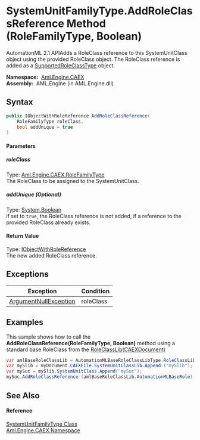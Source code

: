 SystemUnitFamilyType.AddRoleClassReference Method (RoleFamilyType, Boolean)
===========================================================================
AutomationML 2.1 APIAdds a RoleClass reference to this SystemUnitClass object using the provided RoleClass object. The RoleClass reference is added as a [SupportedRoleClassType][1] object.

  **Namespace:**  [Aml.Engine.CAEX][2]  
  **Assembly:**  AML.Engine (in AML.Engine.dll)

Syntax
------

```csharp
public IObjectWithRoleReference AddRoleClassReference(
	RoleFamilyType roleClass,
	bool addUnique = true
)
```

#### Parameters

##### *roleClass*
Type: [Aml.Engine.CAEX.RoleFamilyType][3]  
The RoleClass to be assigned to the SystemUnitClass.

##### *addUnique* (Optional)
Type: [System.Boolean][4]  
 if set to `true`, the RoleClass reference is not added, if a reference to the provided RoleClass already exists.

#### Return Value
Type: [IObjectWithRoleReference][5]  
The new added RoleClass reference.

Exceptions
----------

Exception                  | Condition 
-------------------------- | --------- 
[ArgumentNullException][6] | roleClass 


Examples
--------
 This sample shows how to call the **AddRoleClassReference(RoleFamilyType, Boolean)** method using a standard base RoleClass from the [RoleClassLib(CAEXDocument)][7]
```csharp
var amlBaseRoleClassLib = AutomationMLBaseRoleClassLibType.RoleClassLib (myDocument);
var mySlib = myDocument.CAEXFile.SystemUnitClassLib.Append ("mySlib");
var mySuc = mySlib.SystemUnitClass.Append("mySuc");
mySuc.AddRoleClassReference (amlBaseRoleClassLib.AutomationMLBaseRole);
```


See Also
--------

#### Reference
[SystemUnitFamilyType Class][8]  
[Aml.Engine.CAEX Namespace][2]  

[1]: ../SupportedRoleClassType/README.md
[2]: ../README.md
[3]: ../RoleFamilyType/README.md
[4]: https://docs.microsoft.com/dotnet/api/system.boolean
[5]: ../IObjectWithRoleReference/README.md
[6]: https://docs.microsoft.com/dotnet/api/system.argumentnullexception
[7]: ../../Aml.Engine.AmlObjects/AutomationMLBaseRoleClassLibType/RoleClassLib.md
[8]: README.md
[9]: https://www.automationml.org
[10]: ../../icons/logoShade.png